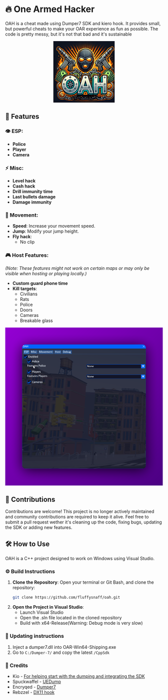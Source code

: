# 🔥 One Armed Hacker
OAH is a cheat made using Dumper7 SDK and kiero hook. It provides small, but powerful cheats to make your OAR experience as fun as possible. The code is pretty messy, but it's not that bad and it's sustainable

<p align="center">
  <img src="./images/logo.png" alt="OAH Logo">
</p>

## 🚀 Features
### 👁️ ESP:
- **Police**
- **Player**
- **Camera**

### ⚡ Misc:
- **Level hack**
- **Cash hack**
- **Drill immunity time**
- **Last bullets damage**
- **Damage immunity**

### 🏃 Movement:
- **Speed**: Increase your movement speed.
- **Jump**: Modify your jump height.
- **Fly hack**:
    - No clip

### 🎮 Host Features:
*(Note: These features might not work on certain maps or may only be visible when hosting or playing locally.)*
- **Custom guard phone time**
- **Kill targets**:
  - Civilians
  - Rats
  - Police
  - Doors
  - Cameras
  - Breakable glass

![OAH Menu](./images/oah_menu.png)

## 🤝 Contributions
Contributions are welcome! This project is no longer actively maintained and community contributions are required to keep it alive. Feel free to submit a pull request wether it's cleaning up the code, fixing bugs, updating the SDK or adding new features.

## 🛠️ How to Use
OAH is a C++ project designed to work on Windows using Visual Studio. 

### ⚙️ Build Instructions
1. **Clone the Repository**:
   Open your terminal or Git Bash, and clone the repository:
   ```bash
   git clone https://github.com/fluffysnaff/oah.git
   ```
2. **Open the Project in Visual Studio**:
    - Launch Visual Studio
    - Open the .sln file located in the cloned repository
    - Build with x64-Release(Warning: Debug mode is very slow)
    
### 🔄 Updating instructions
1. Inject a dumper7.dll into OAR-Win64-Shipping.exe
2. Go to `C:/Dumper-7/` and copy the latest `/CppSdk`

### 👏 Credits
- Kio - [For helping start with the dumping and integrating the SDK](https://github.com/k-i-o/UE-OAR-Internals)
- Spuckwaffel - [UEDump](https://github.com/Spuckwaffel/UEDumper)
- Encryqed - [Dumper7](https://github.com/Encryqed/Dumper-7)
- Rebzzel - [DX11 hook](https://github.com/Rebzzel/kiero)